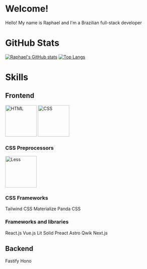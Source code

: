 # Welcome!

Hello! My name is Raphael and I'm a Brazilian full-stack developer

# GitHub Stats

[![Raphael's GitHub stats](https://github-readme-stats.vercel.app/api?username=raphael-hfs&show_icons=true&theme=dracula)](https://github.com/anuraghazra/github-readme-stats)
[![Top Langs](https://github-readme-stats.vercel.app/api/top-langs/?username=raphael-hfs&langs_count=8&layout=donut&theme=dracula)](https://github.com/anuraghazra/github-readme-stats)

# Skills

## Frontend

<img src="https://cdn.jsdelivr.net/gh/devicons/devicon@latest/icons/html5/html5-original.svg" alt="HTML" width="100px" />
<img src="https://cdn.jsdelivr.net/gh/devicons/devicon@latest/icons/css3/css3-original.svg" alt="CSS" width="100px" />

### CSS Preprocessors

<img src="https://cdn.jsdelivr.net/gh/devicons/devicon@latest/icons/less/less-plain-wordmark.svg" alt="Less" width="100px" />

### CSS Frameworks

Tailwind CSS
Materialize
Panda CSS

### Frameworks and libraries

React.js
Vue.js
Lit
Solid
Preact
Astro
Qwik
Next.js

## Backend

Fastify
Hono
